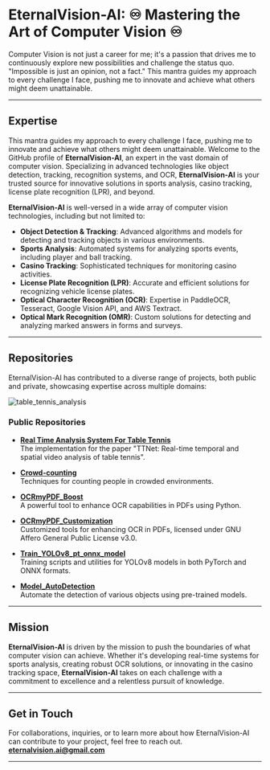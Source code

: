 

# EternalVision-AI: ♾️ Mastering the Art of Computer Vision ♾️
Computer Vision is not just a career for me; it's a passion that drives me to continuously explore new possibilities and challenge the status quo.
"Impossible is just an opinion, not a fact."
This mantra guides my approach to every challenge I face, pushing me to innovate and achieve what others might deem unattainable.

---

## Expertise
This mantra guides my approach to every challenge I face, pushing me to innovate and achieve what others might deem unattainable.
Welcome to the GitHub profile of **EternalVision-AI**, an expert in the vast domain of computer vision. Specializing in advanced technologies like object detection, tracking, recognition systems, and OCR, **EternalVision-AI** is your trusted source for innovative solutions in sports analysis, casino tracking, license plate recognition (LPR), and beyond.

**EternalVision-AI** is well-versed in a wide array of computer vision technologies, including but not limited to:

- **Object Detection & Tracking**: Advanced algorithms and models for detecting and tracking objects in various environments.
- **Sports Analysis**: Automated systems for analyzing sports events, including player and ball tracking.
- **Casino Tracking**: Sophisticated techniques for monitoring casino activities.
- **License Plate Recognition (LPR)**: Accurate and efficient solutions for recognizing vehicle license plates.
- **Optical Character Recognition (OCR)**: Expertise in PaddleOCR, Tesseract, Google Vision API, and AWS Textract.
- **Optical Mark Recognition (OMR)**: Custom solutions for detecting and analyzing marked answers in forms and surveys.

---

## Repositories

EternalVision-AI has contributed to a diverse range of projects, both public and private, showcasing expertise across multiple domains:

![table_tennis_analysis](https://github.com/EternalVision-AI/Real-Time-Analysis-System-For-Table-Tennis/blob/main/docs/demo.gif)
### Public Repositories


- **[Real Time Analysis System For Table Tennis](https://github.com/EternalVision-AI/Real-Time-Analysis-System-For-Table-Tennis)**  
  The implementation for the paper "TTNet: Real-time temporal and spatial video analysis of table tennis".

  
- **[Crowd-counting](https://github.com/EternalVision-AI/Crowd-counting)**  
  Techniques for counting people in crowded environments.
  
- **[OCRmyPDF_Boost](https://github.com/EternalVision-AI/OCRmyPDF_Boost)**  
  A powerful tool to enhance OCR capabilities in PDFs using Python.
  
- **[OCRmyPDF_Customization](https://github.com/EternalVision-AI/OCRmyPDF_Customization)**  
  Customized tools for enhancing OCR in PDFs, licensed under GNU Affero General Public License v3.0.

- **[Train_YOLOv8_pt_onnx_model](https://github.com/EternalVision-AI/Train_YOLOv8_pt_onnx_model)**  
  Training scripts and utilities for YOLOv8 models in both PyTorch and ONNX formats.

- **[Model_AutoDetection](https://github.com/EternalVision-AI/Model_AutoDetection)**  
  Automate the detection of various objects using pre-trained models.
  



---
## Mission

**EternalVision-AI** is driven by the mission to push the boundaries of what computer vision can achieve. Whether it's developing real-time systems for sports analysis, creating robust OCR solutions, or innovating in the casino tracking space, **EternalVision-AI** takes on each challenge with a commitment to excellence and a relentless pursuit of knowledge.

---

## Get in Touch

For collaborations, inquiries, or to learn more about how EternalVision-AI can contribute to your project, feel free to reach out. 
**eternalvision.ai@gmail.com**

---


